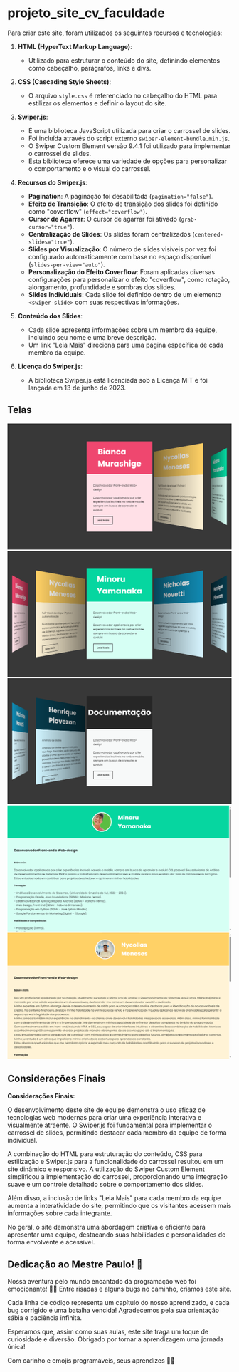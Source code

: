 # projeto_site_cv_faculdade

Para criar este site, foram utilizados os seguintes recursos e tecnologias:

1. **HTML (HyperText Markup Language)**:
   - Utilizado para estruturar o conteúdo do site, definindo elementos como cabeçalho, parágrafos, links e divs.
   
2. **CSS (Cascading Style Sheets)**:
   - O arquivo `style.css` é referenciado no cabeçalho do HTML para estilizar os elementos e definir o layout do site.

3. **Swiper.js**:
   - É uma biblioteca JavaScript utilizada para criar o carrossel de slides.
   - Foi incluída através do script externo `swiper-element-bundle.min.js`.
   - O Swiper Custom Element versão 9.4.1 foi utilizado para implementar o carrossel de slides.
   - Esta biblioteca oferece uma variedade de opções para personalizar o comportamento e o visual do carrossel.

4. **Recursos do Swiper.js**:
   - **Pagination**: A paginação foi desabilitada (`pagination="false"`).
   - **Efeito de Transição**: O efeito de transição dos slides foi definido como "coverflow" (`effect="coverflow"`).
   - **Cursor de Agarrar**: O cursor de agarrar foi ativado (`grab-cursor="true"`).
   - **Centralização de Slides**: Os slides foram centralizados (`centered-slides="true"`).
   - **Slides por Visualização**: O número de slides visíveis por vez foi configurado automaticamente com base no espaço disponível (`slides-per-view="auto"`).
   - **Personalização do Efeito Coverflow**: Foram aplicadas diversas configurações para personalizar o efeito "coverflow", como rotação, alongamento, profundidade e sombras dos slides.
   - **Slides Individuais**: Cada slide foi definido dentro de um elemento `<swiper-slide>` com suas respectivas informações.

5. **Conteúdo dos Slides**:
   - Cada slide apresenta informações sobre um membro da equipe, incluindo seu nome e uma breve descrição.
   - Um link "Leia Mais" direciona para uma página específica de cada membro da equipe.

6. **Licença do Swiper.js**:
   - A biblioteca Swiper.js está licenciada sob a Licença MIT e foi lançada em 13 de junho de 2023.

## Telas
![tela1](img/tela1.png)
![tela2](img/tela2.png)
![tela3](img/tela3.png)
![telaMinoru](img/tela_minoru.png)
![telaNycollas](img/tela_nycollas.png)

## Considerações Finais

**Considerações Finais:**

O desenvolvimento deste site de equipe demonstra o uso eficaz de tecnologias web modernas para criar uma experiência interativa e visualmente atraente. O Swiper.js foi fundamental para implementar o carrossel de slides, permitindo destacar cada membro da equipe de forma individual.

A combinação do HTML para estruturação do conteúdo, CSS para estilização e Swiper.js para a funcionalidade do carrossel resultou em um site dinâmico e responsivo. A utilização do Swiper Custom Element simplificou a implementação do carrossel, proporcionando uma integração suave e um controle detalhado sobre o comportamento dos slides.

Além disso, a inclusão de links "Leia Mais" para cada membro da equipe aumenta a interatividade do site, permitindo que os visitantes acessem mais informações sobre cada integrante.

No geral, o site demonstra uma abordagem criativa e eficiente para apresentar uma equipe, destacando suas habilidades e personalidades de forma envolvente e acessível.

## Dedicação ao Mestre Paulo! 🌟

Nossa aventura pelo mundo encantado da programação web foi emocionante! 📱✨ Entre risadas e alguns bugs no caminho, criamos este site.

Cada linha de código representa um capítulo do nosso aprendizado, e cada bug corrigido é uma batalha vencida! Agradecemos pela sua orientação sábia e paciência infinita.

Esperamos que, assim como suas aulas, este site traga um toque de curiosidade e diversão. Obrigado por tornar a aprendizagem uma jornada única!

Com carinho e emojis programáveis, seus aprendizes 🚀🔮
